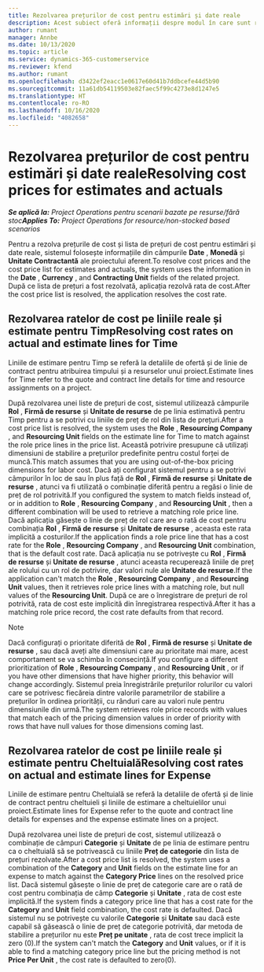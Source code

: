 ```yaml
---
title: Rezolvarea prețurilor de cost pentru estimări și date reale
description: Acest subiect oferă informații despre modul în care sunt rezolvate prețurile de cost pentru estimări și realități.
author: rumant
manager: Annbe
ms.date: 10/13/2020
ms.topic: article
ms.service: dynamics-365-customerservice
ms.reviewer: kfend
ms.author: rumant
ms.openlocfilehash: d3422ef2eacc1e0617e60d41b7ddbcefe44d5b90
ms.sourcegitcommit: 11a61db54119503e82faec5f99c4273e8d1247e5
ms.translationtype: HT
ms.contentlocale: ro-RO
ms.lasthandoff: 10/16/2020
ms.locfileid: "4082658"
---
```

# <a name="resolving-cost-prices-for-estimates-and-actuals"></a><span data-ttu-id="ebe6f-103">Rezolvarea prețurilor de cost pentru estimări și date reale</span><span class="sxs-lookup"><span data-stu-id="ebe6f-103">Resolving cost prices for estimates and actuals</span></span>

<span data-ttu-id="ebe6f-104">_**Se aplică la:** Project Operations pentru scenarii bazate pe resurse/fără stoc_</span><span class="sxs-lookup"><span data-stu-id="ebe6f-104">_**Applies To:** Project Operations for resource/non-stocked based scenarios_</span></span>

<span data-ttu-id="ebe6f-105">Pentru a rezolva prețurile de cost și lista de prețuri de cost pentru estimări și date reale, sistemul folosește informațiile din câmpurile **Date** , **Monedă** și **Unitate Contractantă** ale proiectului aferent.</span><span class="sxs-lookup"><span data-stu-id="ebe6f-105">To resolve cost prices and the cost price list for estimates and actuals, the system uses the information in the **Date** , **Currency** , and **Contracting Unit** fields of the related project.</span></span> <span data-ttu-id="ebe6f-106">După ce lista de prețuri a fost rezolvată, aplicația rezolvă rata de cost.</span><span class="sxs-lookup"><span data-stu-id="ebe6f-106">After the cost price list is resolved, the application resolves the cost rate.</span></span>

## <a name="resolving-cost-rates-on-actual-and-estimate-lines-for-time"></a><span data-ttu-id="ebe6f-107">Rezolvarea ratelor de cost pe liniile reale și estimate pentru Timp</span><span class="sxs-lookup"><span data-stu-id="ebe6f-107">Resolving cost rates on actual and estimate lines for Time</span></span>

<span data-ttu-id="ebe6f-108">Liniile de estimare pentru Timp se referă la detaliile de ofertă și de linie de contract pentru atribuirea timpului și a resurselor unui proiect.</span><span class="sxs-lookup"><span data-stu-id="ebe6f-108">Estimate lines for Time refer to the quote and contract line details for time and resource assignments on a project.</span></span>

<span data-ttu-id="ebe6f-109">După rezolvarea unei liste de prețuri de cost, sistemul utilizează câmpurile **Rol** , **Firmă de resurse** și **Unitate de resurse** de pe linia estimativă pentru Timp pentru a se potrivi cu liniile de preț de rol din lista de prețuri.</span><span class="sxs-lookup"><span data-stu-id="ebe6f-109">After a cost price list is resolved, the system uses the **Role** , **Resourcing Company** , and **Resourcing Unit** fields on the estimate line for Time to match against the role price lines in the price list.</span></span> <span data-ttu-id="ebe6f-110">Această potrivire presupune că utilizați dimensiuni de stabilire a prețurilor predefinite pentru costul forței de muncă.</span><span class="sxs-lookup"><span data-stu-id="ebe6f-110">This match assumes that you are using out-of-the-box pricing dimensions for labor cost.</span></span> <span data-ttu-id="ebe6f-111">Dacă ați configurat sistemul pentru a se potrivi câmpurilor în loc de sau în plus față de **Rol** , **Firmă de resurse** și **Unitate de resurse** , atunci va fi utilizată o combinație diferită pentru a regăsi o linie de preț de rol potrivită.</span><span class="sxs-lookup"><span data-stu-id="ebe6f-111">If you configured the system to match fields instead of, or in addition to **Role** , **Resourcing Company** , and **Resourcing Unit** , then a different combination will be used to retrieve a matching role price line.</span></span> <span data-ttu-id="ebe6f-112">Dacă aplicația găsește o linie de preț de rol care are o rată de cost pentru combinația **Rol** , **Firmă de resurse** și **Unitate de resurse** , aceasta este rata implicită a costurilor.</span><span class="sxs-lookup"><span data-stu-id="ebe6f-112">If the application finds a role price line that has a cost rate for the **Role** , **Resourcing Company** , and **Resourcing Unit** combination, that is the default cost rate.</span></span> <span data-ttu-id="ebe6f-113">Dacă aplicația nu se potrivește cu **Rol** , **Firmă de resurse** și **Unitate de resurse** , atunci aceasta recuperează liniile de preț ale rolului cu un rol de potrivire, dar valori nule ale **Unitate de resurse**.</span><span class="sxs-lookup"><span data-stu-id="ebe6f-113">If the application can't match the **Role** , **Resourcing Company** , and **Resourcing Unit** values, then it retrieves role price lines with a matching role, but null values of the **Resourcing Unit**.</span></span> <span data-ttu-id="ebe6f-114">După ce are o înregistrare de prețuri de rol potrivită, rata de cost este implicită din înregistrarea respectivă.</span><span class="sxs-lookup"><span data-stu-id="ebe6f-114">After it has a matching role price record, the cost rate defaults from that record.</span></span> 

> [!NOTE]
> <span data-ttu-id="ebe6f-115">Dacă configurați o prioritate diferită de **Rol** , **Firmă de resurse** și **Unitate de resurse** , sau dacă aveți alte dimensiuni care au prioritate mai mare, acest comportament se va schimba în consecință.</span><span class="sxs-lookup"><span data-stu-id="ebe6f-115">If you configure a different prioritization of **Role** , **Resourcing Company** , and **Resourcing Unit** , or if you have other dimensions that have higher priority, this behavior will change accordingly.</span></span> <span data-ttu-id="ebe6f-116">Sistemul preia înregistrările prețurilor rolurilor cu valori care se potrivesc fiecăreia dintre valorile parametrilor de stabilire a prețurilor în ordinea priorității, cu rânduri care au valori nule pentru dimensiunile din urmă.</span><span class="sxs-lookup"><span data-stu-id="ebe6f-116">The system retrieves role price records with values that match each of the pricing dimension values in order of priority with rows that have null values for those dimensions coming last.</span></span>

## <a name="resolving-cost-rates-on-actual-and-estimate-lines-for-expense"></a><span data-ttu-id="ebe6f-117">Rezolvarea ratelor de cost pe liniile reale și estimate pentru Cheltuială</span><span class="sxs-lookup"><span data-stu-id="ebe6f-117">Resolving cost rates on actual and estimate lines for Expense</span></span>

<span data-ttu-id="ebe6f-118">Liniile de estimare pentru Cheltuială se referă la detaliile de ofertă și de linie de contract pentru cheltuieli și liniile de estimare a cheltuielilor unui proiect.</span><span class="sxs-lookup"><span data-stu-id="ebe6f-118">Estimate lines for Expense refer to the quote and contract line details for expenses and the expense estimate lines on a project.</span></span>

<span data-ttu-id="ebe6f-119">După rezolvarea unei liste de prețuri de cost, sistemul utilizează o combinație de câmpuri **Categorie** și **Unitate** de pe linia de estimare pentru ca o cheltuială să se potrivească cu liniile **Preț de categorie** din lista de prețuri rezolvate.</span><span class="sxs-lookup"><span data-stu-id="ebe6f-119">After a cost price list is resolved, the system uses a combination of the **Category** and **Unit** fields on the estimate line for an expense to match against the **Category Price** lines on the resolved price list.</span></span> <span data-ttu-id="ebe6f-120">Dacă sistemul găsește o linie de preț de categorie care are o rată de cost pentru combinația de câmp **Categorie** și **Unitate** , rata de cost este implicită.</span><span class="sxs-lookup"><span data-stu-id="ebe6f-120">If the system finds a category price line that has a cost rate for the **Category** and **Unit** field combination, the cost rate is defaulted.</span></span> <span data-ttu-id="ebe6f-121">Dacă sistemul nu se potrivește cu valorile **Categorie** și **Unitate** sau dacă este capabil să găsească o linie de preț de categorie potrivită, dar metoda de stabilire a prețurilor nu este **Preț pe unitate** , rata de cost trece implicit la zero (0).</span><span class="sxs-lookup"><span data-stu-id="ebe6f-121">If the system can't match the **Category** and **Unit** values, or if it is able to find a matching category price line but the pricing method is not **Price Per Unit** , the cost rate is defaulted to zero(0).</span></span>
